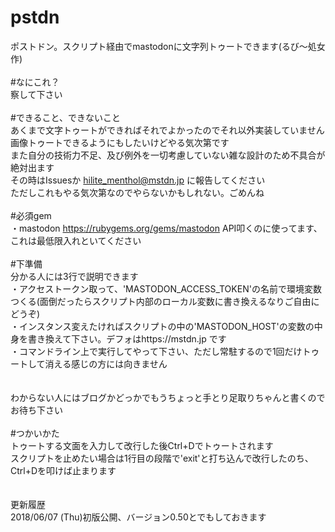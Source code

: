# pstdn<br>
ポストドン。スクリプト経由でmastodonに文字列トゥートできます(るび〜処女作)<br>
<br>
#なにこれ？<br>
察して下さい<br>
<br>
#できること、できないこと<br>
あくまで文字トゥートができればそれでよかったのでそれ以外実装していません<br>
画像トゥートできるようにもしたいけどやる気次第です<br>
また自分の技術力不足、及び例外を一切考慮していない雑な設計のため不具合が絶対出ます<br>
その時はIssuesか hilite_menthol@mstdn.jp に報告してください<br>
ただしこれもやる気次第なのでやらないかもしれない。ごめんね<br>
<br>
#必須gem<br>
・mastodon https://rubygems.org/gems/mastodon API叩くのに使ってます、これは最低限入れといてください<br>
<br>
#下準備<br>
分かる人には3行で説明できます<br>
・アクセストークン取って、'MASTODON_ACCESS_TOKEN'の名前で環境変数つくる(面倒だったらスクリプト内部のローカル変数に書き換えるなりご自由にどうぞ)<br>
・インスタンス変えたければスクリプトの中の'MASTODON_HOST'の変数の中身を書き換えて下さい。デフォはhttps://mstdn.jp です<br>
・コマンドライン上で実行してやって下さい、ただし常駐するので1回だけトゥートして消える感じの方には向きません<br>
<br>
<br>
わからない人にはブログかどっかでもうちょっと手とり足取りちゃんと書くのでお待ち下さい<br>
<br>
#つかいかた<br>
トゥートする文面を入力して改行した後Ctrl+Dでトゥートされます<br>
スクリプトを止めたい場合は1行目の段階で'exit'と打ち込んで改行したのち、Ctrl+Dを叩けば止まります<br>
<br>
<br>
更新履歴<br>
2018/06/07 (Thu)初版公開、バージョン0.50とでもしておきます
